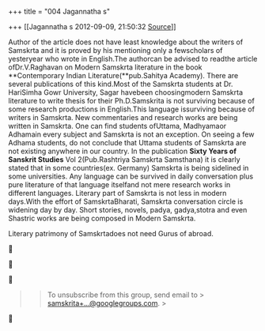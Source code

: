 +++
title = "004 Jagannatha s"

+++
[[Jagannatha s	2012-09-09, 21:50:32 [Source](https://groups.google.com/g/samskrita/c/tZK2UTcww0A)]]



Author of the article does not have least knowledge about the writers of Samskrta and it is proved by his mentioning only a fewscholars of yesteryear who wrote in English.The authorcan be advised to readthe article ofDr.V.Raghavan on Modern Samskrta literature in the book **Contemporary Indian Literature(**pub.Sahitya Academy). There are several publications of this kind.Most of the Samskrta students at Dr. HariSimha Gowr University, Sagar havebeen choosingmodern Samskrta literature to write thesis for their Ph.D.Samskrita is not surviving because of some research productions in English.This language
issurviving because of writers in Samskrta. New commentaries and research works are being written in Samskrta. One can find students ofUttama, Madhyamaor Adhamain every subject and Samskrta is not an exception. On seeing a few Adhama students, do not conclude that Uttama students of Samskrta are not existing anywhere in our country. In the publication **Sixty Years of Sanskrit Studies** Vol 2(Pub.Rashtriya Samskrta Samsthana) it is clearly stated that in some countries(ex. Germany) Samskrta is being sidelined in some universities. Any language can be survived in daily conversation plus pure literature of that language itselfand not mere research works in different languages. Literary part of Samskrta is not less in modern days.With the effort of SamskrtaBharati, Samskrta conversation circle is widening day by day. Short stories, novels, padya, gadya,stotra and even Shastric works are being composed in Modern Samskrta.

Literary patrimony of Samskrtadoes not need Gurus of abroad.











> 
> > 
> > To unsubscribe from this group, send email to > [samskrita+...@googlegroups.com](). >
> 
> > 



